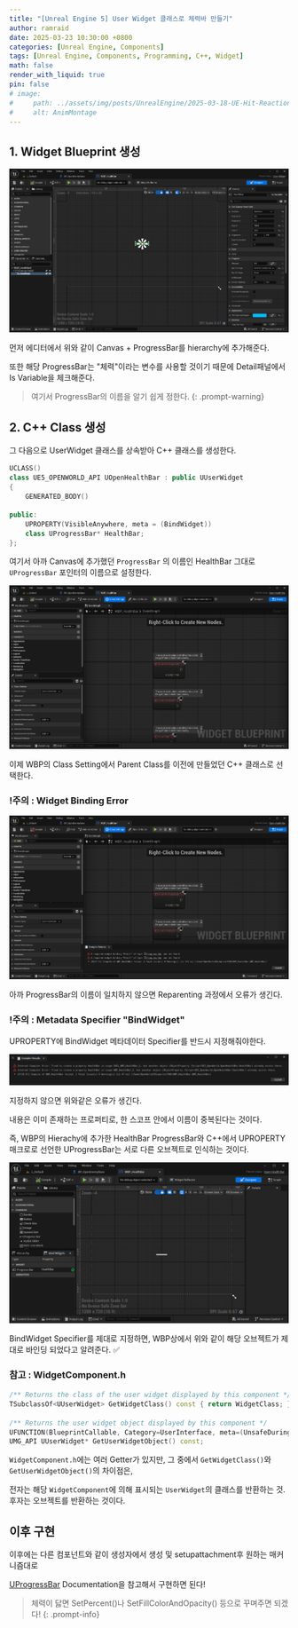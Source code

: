 ```yaml
---
title: "[Unreal Engine 5] User Widget 클래스로 체력바 만들기"
author: ramraid
date: 2025-03-23 10:30:00 +0800
categories: [Unreal Engine, Components]
tags: [Unreal Engine, Components, Programming, C++, Widget]
math: false
render_with_liquid: true
pin: false
# image:
#     path: ../assets/img/posts/UnrealEngine/2025-03-18-UE-Hit-Reaction-01.png
#     alt: AnimMontage
---
```


## 1. Widget Blueprint 생성

![Widget Blueprint](../assets/img/posts/UnrealEngine/2025-03-23-UE-User-Widget-HealthBar-01.png)

먼저 에디터에서 위와 같이 Canvas + ProgressBar를 hierarchy에 추가해준다.

또한 해당 ProgressBar는 "체력"이라는 변수를 사용할 것이기 때문에 Detail패널에서 Is Variable을 체크해준다.

> 여기서 ProgressBar의 이름을 알기 쉽게 정한다.
{: .prompt-warning}

## 2. C++ Class 생성

그 다음으로 UserWidget 클래스를 상속받아 C++ 클래스를 생성한다.

```cpp
UCLASS()
class UE5_OPENWORLD_API UOpenHealthBar : public UUserWidget
{
	GENERATED_BODY()
	
public:
	UPROPERTY(VisibleAnywhere, meta = (BindWidget))
	class UProgressBar* HealthBar;
};
```

여기서 아까 Canvas에 추가했던 `ProgressBar` 의 이름인 HealthBar 그대로 `UProgressBar` 포인터의 이름으로 설정한다.

![Parent Class](../assets/img/posts/UnrealEngine/2025-03-23-UE-User-Widget-HealthBar-02.png)

이제 WBP의 Class Setting에서 Parent Class를 이전에 만들었던 C++ 클래스로 선택한다.

### !주의 : Widget Binding Error

![Reparenting Error](../assets/img/posts/UnrealEngine/2025-03-23-UE-User-Widget-HealthBar-03.png)

아까 ProgressBar의 이름이 일치하지 않으면 Reparenting 과정에서 오류가 생긴다.

### !주의 : Metadata Specifier "BindWidget"

UPROPERTY에 BindWidget 메타데이터 Specifier를 반드시 지정해줘야한다.

![No BindWidget](../assets/img/posts/UnrealEngine/2025-03-23-UE-User-Widget-HealthBar-04.png)

지정하지 않으면 위와같은 오류가 생긴다.

내용은 이미 존재하는 프로퍼티로, 한 스코프 안에서 이름이 중복된다는 것이다.

즉, WBP의 Hierachy에 추가한 HealthBar ProgressBar와 C++에서 UPROPERTY 매크로로 선언한 UProgressBar는 서로 다른 오브젝트로 인식하는 것이다.

![BindWidget](../assets/img/posts/UnrealEngine/2025-03-23-UE-User-Widget-HealthBar-05.png)

BindWidget Specifier를 제대로 지정하면, WBP상에서 위와 같이 해당 오브젝트가 제대로 바인딩 되었다고 알려준다. ✅

### 참고 : WidgetComponent.h

```cpp
/** Returns the class of the user widget displayed by this component */
TSubclassOf<UUserWidget> GetWidgetClass() const { return WidgetClass; }

/** Returns the user widget object displayed by this component */
UFUNCTION(BlueprintCallable, Category=UserInterface, meta=(UnsafeDuringActorConstruction=true))
UMG_API UUserWidget* GetUserWidgetObject() const;
```

`WidgetComponent.h`에는 여러 Getter가 있지만, 그 중에서 `GetWidgetClass()`와 `GetUserWidgetObject()`의 차이점은,

전자는 해당 `WidgetComponent`에 의해 표시되는 `UserWidget`의 클래스를 반환하는 것. 후자는 오브젝트를 반환하는 것이다.

## 이후 구현

이후에는 다른 컴포넌트와 같이 생성자에서 생성 및 setupattachment후 원하는 매커니즘대로 

[UProgressBar](https://dev.epicgames.com/documentation/en-us/unreal-engine/API/Runtime/UMG/Components/UProgressBar) Documentation을 참고해서 구현하면 된다!

> 체력이 닳면 SetPercent()나 SetFillColorAndOpacity() 등으로 꾸며주면 되겠다!
{: .prompt-info}
